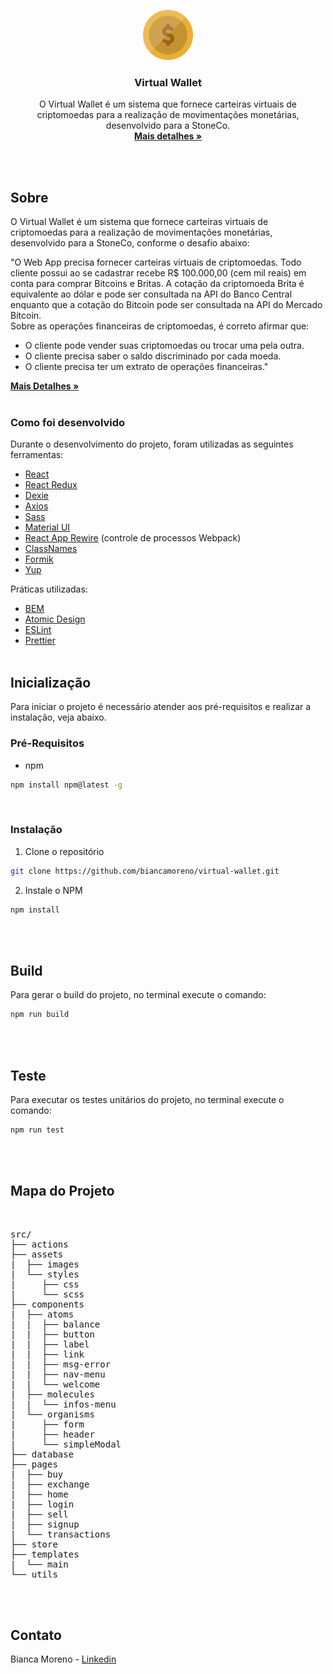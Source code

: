 <p align="center">
  <a href="https://https://github.com/biancamoreno/virtual-wallet">
    <img src="src/assets/images/cripto.png" alt="Logo" width="80" height="80">
  </a>

  <h3 align="center">Virtual Wallet</h3>

  <p align="center">
    O Virtual Wallet é um sistema que fornece carteiras virtuais de criptomoedas para a realização de movimentações monetárias, desenvolvido para a StoneCo.
    <br />
    <a href="https://gist.github.com/renatazenaro/4f68af50c12a0c324404dec849242eed"><strong>Mais detalhes »</strong></a>
  </p>
</p>
<br />
<br />


## Sobre

O Virtual Wallet é um sistema que fornece carteiras virtuais de criptomoedas para a realização de movimentações monetárias, desenvolvido para a StoneCo, conforme o desafio abaixo:

"O Web App precisa fornecer carteiras virtuais de criptomoedas. Todo cliente possui ao se cadastrar recebe R$ 100.000,00 (cem mil reais) em conta para comprar Bitcoins e Britas. A cotação da criptomoeda Brita é equivalente ao dólar e pode ser consultada na API do Banco Central enquanto que a cotação do Bitcoin pode ser consultada na API do Mercado Bitcoin.
<br/>
Sobre as operações financeiras de criptomoedas, é correto afirmar que:
<br/>
- O cliente pode vender suas criptomoedas ou trocar uma pela outra.
- O cliente precisa saber o saldo discriminado por cada moeda.
- O cliente precisa ter um extrato de operações financeiras."

<a href="https://gist.github.com/renatazenaro/4f68af50c12a0c324404dec849242eed"><strong>Mais Detalhes »</strong></a>
<br /><br />


### Como foi desenvolvido
Durante o desenvolvimento do projeto, foram utilizadas as seguintes ferramentas:

* [React](https://pt-br.reactjs.org)
* [React Redux](https://react-redux.js.org)
* [Dexie](https://dexie.org)
* [Axios](https://github.com/axios/axios)
* [Sass](https://sass-lang.com)
* [Material UI](https://material-ui.com)
* [React App Rewire](https://github.com/timarney/react-app-rewired) (controle de processos Webpack)
* [ClassNames](https://github.com/JedWatson/classnames)
* [Formik](https://jaredpalmer.com/formik)
* [Yup](https://github.com/jquense/yup)

Práticas utilizadas:
* [BEM](http://getbem.com)
* [Atomic Design](https://atomicdesign.bradfrost.com/chapter-2)
* [ESLint](https://eslint.org)
* [Prettier](https://prettier.io)
<br /><br />


## Inicialização

Para iniciar o projeto é necessário atender aos pré-requisitos e realizar a instalação, veja abaixo.
<br />
### Pré-Requisitos

* npm
```sh
npm install npm@latest -g
```
<br />

### Instalação

1. Clone o repositório
```sh
git clone https://github.com/biancamoreno/virtual-wallet.git
```
2. Instale o NPM
```sh
npm install
```
<br /><br />


## Build

Para gerar o build do projeto, no terminal execute o comando:
```sh
npm run build
```
<br /><br />

## Teste

Para executar os testes unitários do projeto, no terminal execute o comando:
```sh
npm run test
```
<br /><br />



## Mapa do Projeto

<br />
<pre>
src/
├── actions
├── assets
|  ├── images
|  └── styles
|     ├── css
|     └── scss
├── components
|  ├── atoms
|  |  ├── balance
|  |  ├── button
|  |  ├── label
|  |  ├── link
|  |  ├── msg-error
|  |  ├── nav-menu
|  |  └── welcome
|  ├── molecules
|  |  └── infos-menu
|  └── organisms
|     ├── form
|     ├── header
|     └── simpleModal
├── database
├── pages
|  ├── buy
|  ├── exchange
|  ├── home
|  ├── login
|  ├── sell
|  ├── signup
|  └── transactions
├── store
├── templates
|  └── main
└── utils
</pre>
<br /><br />


## Contato

Bianca Moreno - [Linkedin](https://www.linkedin.com/in/biancamorenogar/)
